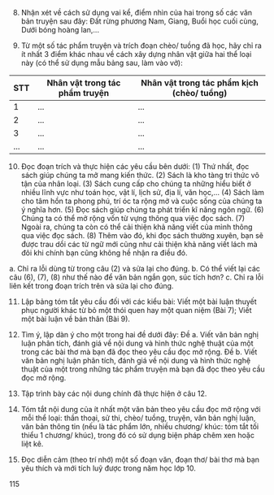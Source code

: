 8. Nhận xét về cách sử dụng vai kể, điểm nhìn của hai trong số các văn bản truyện sau đây: Đất rừng phương Nam, Giang, Buổi học cuối cùng, Dưới bóng hoàng lan,...

9. Từ một số tác phẩm truyện và trích đoạn chèo/ tuồng đã học, hãy chỉ ra ít nhất 3 điểm khác nhau về cách xây dựng nhân vật giữa hai thể loại này (có thể sử dụng mẫu bảng sau, làm vào vở):

STT | Nhân vật trong tác phẩm truyện | Nhân vật trong tác phẩm kịch (chèo/ tuồng)
--- | --- | ---
1 | ... | ...
2 | ... | ...
3 | ... | ...
... | ... | ...

10. Đọc đoạn trích và thực hiện các yêu cầu bên dưới:
(1) Thứ nhất, đọc sách giúp chúng ta mở mang kiến thức. (2) Sách là kho tàng tri thức vô tận của nhân loại. (3) Sách cung cấp cho chúng ta những hiểu biết ở nhiều lĩnh vực như toán học, vật lí, lịch sử, địa lí, văn học,... (4) Sách làm cho tâm hồn ta phong phú, trí óc ta rộng mở và cuộc sống của chúng ta ý nghĩa hơn. (5) Đọc sách giúp chúng ta phát triển kĩ năng ngôn ngữ. (6) Chúng ta có thể mở rộng vốn từ vựng thông qua việc đọc sách. (7) Ngoài ra, chúng ta còn có thể cải thiện khả năng viết của mình thông qua việc đọc sách. (8) Thêm vào đó, khi đọc sách thường xuyên, bạn sẽ được trau dồi các từ ngữ mới cũng như cải thiện khả năng viết lách mà đôi khi chính bạn cũng không hề nhận ra điều đó.

a. Chỉ ra lỗi dùng từ trong câu (2) và sửa lại cho đúng.
b. Có thể viết lại các câu (6), (7), (8) như thế nào để văn bản ngắn gọn, súc tích hơn?
c. Chỉ ra lỗi liên kết trong đoạn trích trên và sửa lại cho đúng.

11. Lập bảng tóm tắt yêu cầu đối với các kiểu bài: Viết một bài luận thuyết phục người khác từ bỏ một thói quen hay một quan niệm (Bài 7); Viết một bài luận về bản thân (Bài 9).

12. Tìm ý, lập dàn ý cho một trong hai đề dưới đây:
Đề a. Viết văn bản nghị luận phân tích, đánh giá về nội dung và hình thức nghệ thuật của một trong các bài thơ mà bạn đã đọc theo yêu cầu đọc mở rộng.
Đề b. Viết văn bản nghị luận phân tích, đánh giá về nội dung và hình thức nghệ thuật của một trong những tác phẩm truyện mà bạn đã đọc theo yêu cầu đọc mở rộng.

13. Tập trình bày các nội dung chính đã thực hiện ở câu 12.

14. Tóm tắt nội dung của ít nhất một văn bản theo yêu cầu đọc mở rộng với mỗi thể loại: thần thoại, sử thi, chèo/ tuồng, truyện, văn bản nghị luận, văn bản thông tin (nếu là tác phẩm lớn, nhiều chương/ khúc: tóm tắt tối thiểu 1 chương/ khúc), trong đó có sử dụng biện pháp chêm xen hoặc liệt kê.

15. Đọc diễn cảm (theo trí nhớ) một số đoạn văn, đoạn thơ/ bài thơ mà bạn yêu thích và mới tích luỹ được trong năm học lớp 10.

115